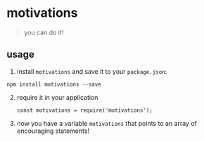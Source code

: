 # motivations
> you can do it!

## usage

1. install `motivations` and save it to your `package.json`:

  ```
  npm install motivations --save
  ```

2. require it in your application

   ```
   const motivations = require('motivations');
   ```

3. now you have a variable `motivations` that points to an array of encouraging statements!


